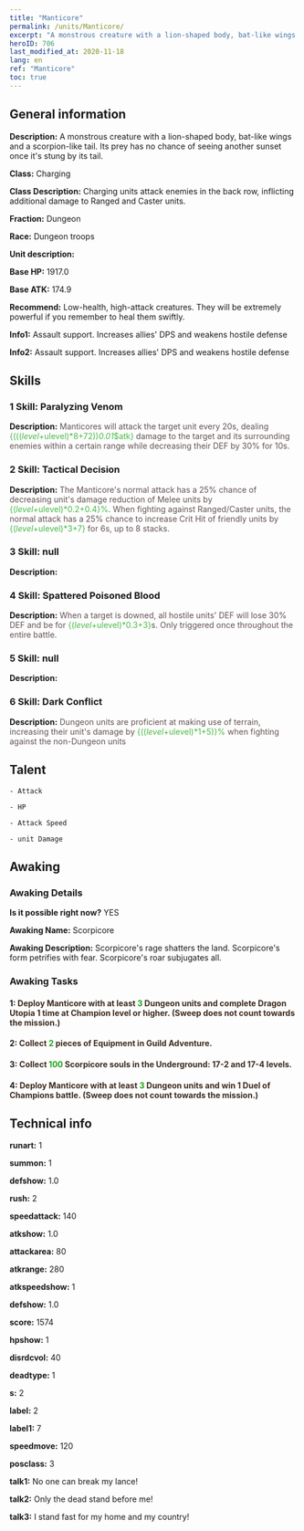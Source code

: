 ```yaml
---
title: "Manticore"
permalink: /units/Manticore/
excerpt: "A monstrous creature with a lion-shaped body, bat-like wings and a scorpion-like tail. Its prey has no chance of seeing another sunset once it's stung by its tail."
heroID: 706
last_modified_at: 2020-11-18
lang: en
ref: "Manticore"
toc: true
---
```

## General information
 **Description:** A monstrous creature with a lion-shaped body, bat-like wings and a scorpion-like tail. Its prey has no chance of seeing another sunset once it's stung by its tail.

 **Class:** Charging

 **Class Description:** Charging units attack enemies in the back row, inflicting additional damage to Ranged and Caster units.

 **Fraction:** Dungeon

 **Race:** Dungeon troops

 **Unit description:** 

 **Base HP:** 1917.0

 **Base ATK:** 174.9

 **Recommend:** Low-health, high-attack creatures. They will be extremely powerful if you remember to heal them swiftly.

 **Info1:** Assault support. Increases allies' DPS and weakens hostile defense

 **Info2:** Assault support. Increases allies' DPS and weakens hostile defense

## Skills
### 1 Skill: Paralyzing Venom
 **Description:** <span style="color: #645252">Manticores will attack the target unit every 20s, dealing <span style="color: black"><span style="color: #48b946">{((($level+$ulevel)*8+72))*0.01*$atk}<span style="color: black"><span style="color: #645252"> damage to the target and its surrounding enemies within a certain range while decreasing their DEF by 30% for 10s.<span style="color: black">

### 2 Skill: Tactical Decision
 **Description:** <span style="color: #645252">The Manticore's normal attack has a 25% chance of decreasing unit's damage reduction of Melee units by <span style="color: black"><span style="color: #48b946">{($level+$ulevel)*0.2+0.4}%<span style="color: black"><span style="color: #645252">. When fighting against Ranged/Caster units, the normal attack has a 25% chance to increase Crit Hit of friendly units by <span style="color: black"><span style="color: #48b946">{($level+$ulevel)*3+7}<span style="color: black"><span style="color: #645252"> for 6s, up to 8 stacks.<span style="color: black">

### 3 Skill: null
 **Description:** 

### 4 Skill: Spattered Poisoned Blood
 **Description:** <span style="color: #645252">When a target is downed, all hostile units' DEF will lose 30% DEF and be <span style="color: #48b946"><silenced><span style="color: black"><span style="color: #645252"> for <span style="color: black"><span style="color: #48b946">{($level+$ulevel)*0.3+3}<span style="color: black"><span style="color: #645252">s. Only triggered once throughout the entire battle.<span style="color: black">

### 5 Skill: null
 **Description:** 

### 6 Skill: Dark Conflict
 **Description:** <span style="color: #645252">Dungeon units are proficient at making use of terrain, increasing their unit's damage by <span style="color: black"><span style="color: #48b946">{(($level+$ulevel)*1+5)}%<span style="color: black"><span style="color: #645252"> when fighting against the non-Dungeon units<span style="color: black">

## Talent

    - Attack

    - HP

    - Attack Speed

    - unit Damage

## Awaking
### Awaking Details
 **Is it possible right now?** YES

 **Awaking Name:** Scorpicore

 **Awaking Description:** Scorpicore's rage shatters the land. Scorpicore's form petrifies with fear. Scorpicore's roar subjugates all.

### Awaking Tasks

#### 1: <span style="color: #3c2a1e">Deploy Manticore with at least <span style="color: black"><span style="color: #1ca216">3<span style="color: black"><span style="color: #3c2a1e"> Dungeon units and complete Dragon Utopia 1 time at Champion level or higher. (Sweep does not count towards the mission.)<span style="color: black">

#### 2: <span style="color: #3c2a1e">Collect <span style="color: black"><span style="color: #1ca216">2<span style="color: black"><span style="color: #3c2a1e"> pieces of Equipment in Guild Adventure.<span style="color: black">

#### 3: <span style="color: #3c2a1e">Collect <span style="color: black"><span style="color: #1ca216">100<span style="color: black"><span style="color: #3c2a1e"> Scorpicore souls in the Underground: 17-2 and 17-4 levels.<span style="color: black">

#### 4: <span style="color: #3c2a1e">Deploy Manticore with at least <span style="color: black"><span style="color: #1ca216">3<span style="color: black"><span style="color: #3c2a1e"> Dungeon units and win 1 Duel of Champions battle. (Sweep does not count towards the mission.)<span style="color: black">

## Technical info
 **runart:** 1

 **summon:** 1

 **defshow:** 1.0

 **rush:** 2

 **speedattack:** 140

 **atkshow:** 1.0

 **attackarea:** 80

 **atkrange:** 280

 **atkspeedshow:** 1

 **defshow:** 1.0

 **score:** 1574

 **hpshow:** 1

 **disrdcvol:** 40

 **deadtype:** 1

 **s:** 2

 **label:** 2

 **label1:** 7

 **speedmove:** 120

 **posclass:** 3

 **talk1:** No one can break my lance!

 **talk2:** Only the dead stand before me!

 **talk3:** I stand fast for my home and my country!

